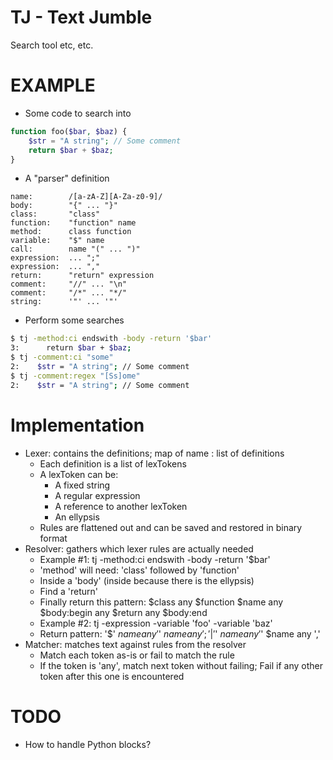 # TJ - Text Jumble

Search tool etc, etc.

# EXAMPLE

 - Some code to search into
```php
function foo($bar, $baz) {
    $str = "A string"; // Some comment
    return $bar + $baz;
}
```

 - A "parser" definition
```
name:        /[a-zA-Z][A-Za-z0-9]/
body:        "{" ... "}"
class:       "class"
function:    "function" name
method:      class function
variable:    "$" name
call:        name "(" ... ")"
expression:  ... ";"
expression:  ... ","
return:      "return" expression
comment:     "//" ... "\n"
comment:     "/*" ... "*/"
string:      '"' ... '"'
```

 - Perform some searches
```bash
$ tj -method:ci endswith -body -return '$bar'
3:      return $bar + $baz;
$ tj -comment:ci "some"
2:    $str = "A string"; // Some comment
$ tj -comment:regex "[Ss]ome"
2:    $str = "A string"; // Some comment
```

# Implementation

 - Lexer: contains the definitions; map of name : list of definitions
   - Each definition is a list of lexTokens 
   - A lexToken can be:
     - A fixed string
     - A regular expression
     - A reference to another lexToken
     - An ellypsis
   - Rules are flattened out and can be saved and restored in binary format
 - Resolver: gathers which lexer rules are actually needed
   - Example #1: tj -method:ci endswith -body -return '$bar'
   - 'method' will need: 'class' followed by 'function'
   - Inside a 'body' (inside because there is the ellypsis)
   - Find a 'return'
   - Finally return this pattern: $class any $function $name any $body:begin any $return any $body:end
   - Example #2: tj -expression -variable 'foo' -variable 'baz'
   - Return pattern: '$' $name any '$' $name any ';' | '$' $name any '$' $name any ','
 - Matcher: matches text against rules from the resolver
   - Match each token as-is or fail to match the rule
   - If the token is 'any', match next token without failing;
     Fail if any other token after this one is encountered

# TODO

 - How to handle Python blocks?


